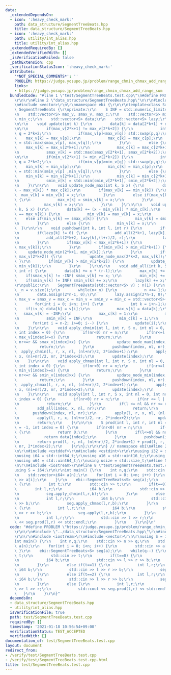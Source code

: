 ```yaml
---
data:
  _extendedDependsOn:
  - icon: ':heavy_check_mark:'
    path: data_structure/SegmentTreeBeats.hpp
    title: data_structure/SegmentTreeBeats.hpp
  - icon: ':heavy_check_mark:'
    path: utility/int_alias.hpp
    title: utility/int_alias.hpp
  _extendedRequiredBy: []
  _extendedVerifiedWith: []
  _isVerificationFailed: false
  _pathExtension: cpp
  _verificationStatusIcon: ':heavy_check_mark:'
  attributes:
    '*NOT_SPECIAL_COMMENTS*': ''
    PROBLEM: https://judge.yosupo.jp/problem/range_chmin_chmax_add_range_sum
    links:
    - https://judge.yosupo.jp/problem/range_chmin_chmax_add_range_sum
  bundledCode: "#line 1 \"test/SegmentTreeBeats.test.cpp\"\n#define PROBLEM \"https://judge.yosupo.jp/problem/range_chmin_chmax_add_range_sum\"\
    \r\n\r\n#line 2 \"data_structure/SegmentTreeBeats.hpp\"\n\r\n#include <algorithm>\r\
    \n#include <vector>\r\n\r\nnamespace ebi {\r\n\r\ntemplate<class S>\r\nstruct\
    \ SegmentTreeBeats {\r\nprivate:\r\n    S INF = std::numeric_limits<S>::max()/4;\r\
    \n    std::vector<S> max_v, smax_v, max_c;\r\n    std::vector<S> min_v, smin_v,\
    \ min_c;\r\n    std::vector<S> data;\r\n    std::vector<S> lazy;\r\n    int n;\r\
    \n\r\n    void update(int k) {\r\n        data[k] = data[2*k+1] + data[2*k+2];\r\
    \n\r\n        if(max_v[2*k+1] != max_v[2*k+2]) {\r\n            int p = 2*k+1,\
    \ q = 2*k+2;\r\n            if(max_v[p]<max_v[q]) std::swap(p,q);\r\n        \
    \    max_v[k] = max_v[p];\r\n            max_c[k] = max_c[p];\r\n            smax_v[k]\
    \ = std::max(smax_v[p], max_v[q]);\r\n        }\r\n        else {\r\n        \
    \    max_v[k] = max_v[2*k+1];\r\n            max_c[k] = max_c[2*k+1] + max_c[2*k+2];\r\
    \n            smax_v[k] = std::max(smax_v[2*k+1], smax_v[2*k+2]);\r\n        }\r\
    \n\r\n        if(min_v[2*k+1] != min_v[2*k+2]) {\r\n            int p = 2*k+1,\
    \ q = 2*k+2;\r\n            if(min_v[p]>min_v[q]) std::swap(p,q);\r\n        \
    \    min_v[k] = min_v[p];\r\n            min_c[k] = min_c[p];\r\n            smin_v[k]\
    \ = std::min(smin_v[p] ,min_v[q]);\r\n        }\r\n        else {\r\n        \
    \    min_v[k] = min_v[2*k+1];\r\n            min_c[k] = min_c[2*k+1] + min_c[2*k+2];\r\
    \n            smin_v[k] = std::min(smin_v[2*k+1], smin_v[2*k+2]);\r\n        }\r\
    \n    }\r\n\r\n    void update_node_max(int k, S x) {\r\n        data[k] += (x\
    \ - max_v[k]) * max_c[k];\r\n        if(max_v[k] == min_v[k]) {\r\n          \
    \  max_v[k] = min_v[k] = x;\r\n        }\r\n        else if(max_v[k] == smin_v[k])\
    \ {\r\n            max_v[k] = smin_v[k] = x;\r\n        }\r\n        else {\r\n\
    \            max_v[k] = x;\r\n        }\r\n    }\r\n\r\n    void update_node_min(int\
    \ k, S x) {\r\n        data[k] += (x - min_v[k]) * min_c[k];\r\n        if(min_v[k]\
    \ == max_v[k]) {\r\n            min_v[k] = max_v[k] = x;\r\n        }\r\n    \
    \    else if(min_v[k] == smax_v[k]) {\r\n            min_v[k] = smax_v[k] = x;\r\
    \n        }\r\n        else {\r\n            min_v[k] = x;\r\n        }\r\n  \
    \  }\r\n\r\n    void pushdown(int k, int l, int r) {\r\n        if(r-l<=1) return;\r\
    \n        if(lazy[k] != 0) {\r\n            add_all(2*k+1, lazy[k], l, (l+r)/2);\r\
    \n            add_all(2*k+2, lazy[k],(l+r)/2, r);\r\n            lazy[k] = 0;\r\
    \n        }\r\n        if(max_v[k] < max_v[2*k+1]) {\r\n            update_node_max(2*k+1,\
    \ max_v[k]);\r\n        }\r\n        if(min_v[k] > min_v[2*k+1]) {\r\n       \
    \     update_node_min(2*k+1, min_v[k]);\r\n        }\r\n        if(max_v[k] <\
    \ max_v[2*k+2]) {\r\n            update_node_max(2*k+2, max_v[k]);\r\n       \
    \ }\r\n        if(min_v[k] > min_v[2*k+2]) {\r\n            update_node_min(2*k+2,\
    \ min_v[k]);\r\n        }\r\n    }\r\n\r\n    void add_all(int k, S x, int l,\
    \ int r) {\r\n        data[k] += x * (r-l);\r\n        max_v[k] += x;\r\n    \
    \    if(smax_v[k] != -INF) smax_v[k] += x; \r\n        min_v[k] += x;\r\n    \
    \    if(smin_v[k] != INF) smin_v[k] += x;\r\n        lazy[k] += x;\r\n    }\r\n\
    \r\npublic:\r\n    SegmentTreeBeats(std::vector<S> v) : n(1) {\r\n        int\
    \ _n = v.size();\r\n        while(n<_n) {\r\n            n <<= 1;\r\n        }\r\
    \n        data.assign(2*n-1, 0);\r\n        lazy.assign(2*n-1, 0);\r\n       \
    \ max_v = smax_v = max_c = min_v = smin_v = min_c = std::vector<S>(2*n-1);\r\n\
    \        for(int i = 0; i<n; i++) {\r\n            int k = i+n-1;\r\n        \
    \    if(i<_n) data[k] = v[i];\r\n            max_v[k] = data[k];\r\n         \
    \   smax_v[k] = -INF;\r\n            max_c[k] = 1;\r\n            min_v[k] = data[k];\r\
    \n            smin_v[k] = INF;\r\n            min_c[k] = 1;\r\n        }\r\n \
    \       for(int i = n-2; i>=0; i--) {\r\n            update(i);\r\n        }\r\
    \n    }\r\n\r\n    void apply_chmin(int l, int r, S x, int nl = 0, int nr = -1,\
    \ int index = 0) {\r\n        if(nr<0) nr = n;\r\n        if(nr<=l || r<=nl ||\
    \ max_v[index]<=x) {\r\n            return;\r\n        }\r\n        if(l<=nl &&\
    \ nr<=r && smax_v[index]<x) {\r\n            update_node_max(index, x);\r\n  \
    \          return;\r\n        }\r\n        pushdown(index, nl, nr);\r\n      \
    \  apply_chmin(l, r, x, nl, (nl+nr)/2, 2*index+1);\r\n        apply_chmin(l, r,\
    \ x, (nl+nr)/2, nr, 2*index+2);\r\n        update(index);\r\n        return;\r\
    \n    }\r\n\r\n    void apply_chmax(int l, int r, S x, int nl = 0, int nr = -1,\
    \ int index = 0) {\r\n        if(nr<0) nr = n;\r\n        if(nr<=l || r<=nl ||\
    \ min_v[index]>=x) {\r\n            return;\r\n        }\r\n        if(l<=nl &&\
    \ nr<=r && smin_v[index]>x) {\r\n            update_node_min(index, x);\r\n  \
    \          return;\r\n        }\r\n        pushdown(index, nl, nr);\r\n      \
    \  apply_chmax(l, r, x, nl, (nl+nr)/2, 2*index+1);\r\n        apply_chmax(l, r,\
    \ x, (nl+nr)/2, nr, 2*index+2);\r\n        update(index);\r\n        return;\r\
    \n    }\r\n\r\n    void apply(int l, int r, S x, int nl = 0, int nr = -1, int\
    \ index = 0) {\r\n        if(nr<0) nr = n;\r\n        if(nr <= l || r <= nl) {\r\
    \n            return;\r\n        }\r\n        if(l <= nl && nr <= r) {\r\n   \
    \         add_all(index, x, nl, nr);\r\n            return;\r\n        }\r\n \
    \       pushdown(index, nl, nr);\r\n        apply(l, r, x, nl, (nl+nr)/2, 2*index+1);\r\
    \n        apply(l, r, x, (nl+nr)/2, nr, 2*index+2);\r\n        update(index);\r\
    \n        return;\r\n    }\r\n\r\n    S prod(int l, int r, int nl = 0, int nr\
    \ = -1, int index = 0) {\r\n        if(nr<0) nr = n;\r\n        if(nr<=l || r<=nl)\
    \ {\r\n            return 0;\r\n        }\r\n        if(l<=nl && nr<=r) {\r\n\
    \            return data[index];\r\n        }\r\n        pushdown(index, nl, nr);\r\
    \n        return prod(l, r, nl, (nl+nr)/2, 2*index+1) + prod(l, r, (nl+nr)/2,\
    \ nr, 2*index+2);\r\n    }\r\n};\r\n\r\n} // namespace ebi\n#line 2 \"utility/int_alias.hpp\"\
    \n\r\n#include <cstddef>\r\n#include <cstdint>\r\n\r\nusing i32 = std::int32_t;\r\
    \nusing i64 = std::int64_t;\r\nusing u16 = std::uint16_t;\r\nusing u32 = std::uint32_t;\r\
    \nusing u64 = std::uint64_t;\r\nusing usize = std::size_t;\n#line 5 \"test/SegmentTreeBeats.test.cpp\"\
    \n\r\n#include <iostream>\r\n#line 8 \"test/SegmentTreeBeats.test.cpp\"\n\r\n\
    using S = i64;\r\n\r\nint main() {\r\n    int n,q;\r\n    std::cin >> n >> q;\r\
    \n    std::vector<i64> a(n);\r\n    for(int i = 0; i<n; i++) {\r\n        std::cin\
    \ >> a[i];\r\n    }\r\n    ebi::SegmentTreeBeats<S> seg(a);\r\n    while(q--)\
    \ {\r\n        int t;\r\n        std::cin >> t;\r\n        if(t==0) {\r\n    \
    \        int l,r;\r\n            i64 b;\r\n            std::cin >> l >> r >> b;\r\
    \n            seg.apply_chmin(l,r,b);\r\n        }\r\n        else if(t==1) {\r\
    \n            int l,r;\r\n            i64 b;\r\n            std::cin >> l >> r\
    \ >> b;\r\n            seg.apply_chmax(l,r,b);\r\n        }\r\n        else if(t==2)\
    \ {\r\n            int l,r;\r\n            i64 b;\r\n            std::cin >> l\
    \ >> r >> b;\r\n            seg.apply(l,r,b);\r\n        }\r\n        else {\r\
    \n            int l,r;\r\n            std::cin >> l >> r;\r\n            std::cout\
    \ << seg.prod(l,r) << std::endl;\r\n        }\r\n    }\r\n}\n"
  code: "#define PROBLEM \"https://judge.yosupo.jp/problem/range_chmin_chmax_add_range_sum\"\
    \r\n\r\n#include \"../data_structure/SegmentTreeBeats.hpp\"\r\n#include \"../utility/int_alias.hpp\"\
    \r\n\r\n#include <iostream>\r\n#include <vector>\r\n\r\nusing S = i64;\r\n\r\n\
    int main() {\r\n    int n,q;\r\n    std::cin >> n >> q;\r\n    std::vector<i64>\
    \ a(n);\r\n    for(int i = 0; i<n; i++) {\r\n        std::cin >> a[i];\r\n   \
    \ }\r\n    ebi::SegmentTreeBeats<S> seg(a);\r\n    while(q--) {\r\n        int\
    \ t;\r\n        std::cin >> t;\r\n        if(t==0) {\r\n            int l,r;\r\
    \n            i64 b;\r\n            std::cin >> l >> r >> b;\r\n            seg.apply_chmin(l,r,b);\r\
    \n        }\r\n        else if(t==1) {\r\n            int l,r;\r\n           \
    \ i64 b;\r\n            std::cin >> l >> r >> b;\r\n            seg.apply_chmax(l,r,b);\r\
    \n        }\r\n        else if(t==2) {\r\n            int l,r;\r\n           \
    \ i64 b;\r\n            std::cin >> l >> r >> b;\r\n            seg.apply(l,r,b);\r\
    \n        }\r\n        else {\r\n            int l,r;\r\n            std::cin\
    \ >> l >> r;\r\n            std::cout << seg.prod(l,r) << std::endl;\r\n     \
    \   }\r\n    }\r\n}"
  dependsOn:
  - data_structure/SegmentTreeBeats.hpp
  - utility/int_alias.hpp
  isVerificationFile: true
  path: test/SegmentTreeBeats.test.cpp
  requiredBy: []
  timestamp: '2021-01-18 10:56:54+09:00'
  verificationStatus: TEST_ACCEPTED
  verifiedWith: []
documentation_of: test/SegmentTreeBeats.test.cpp
layout: document
redirect_from:
- /verify/test/SegmentTreeBeats.test.cpp
- /verify/test/SegmentTreeBeats.test.cpp.html
title: test/SegmentTreeBeats.test.cpp
---
```

